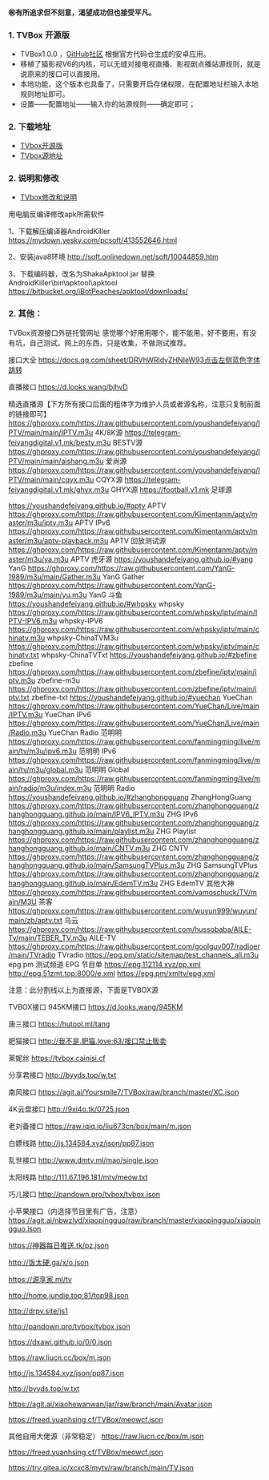 #### ㊗️有所追求但不刻意，渴望成功但也接受平凡。
### 1. TVBox 开源版  
- TVBox1.0.0 ，[GitHub社区](https://github.com/CatVodTVOfficial/TVBoxOSC) 根据官方代码仓生成的安卓应用。  
- 移植了猫影视V6的内核，可以无缝对接电视直播、影视剧点播站源规则，就是说原来的接口可以直接用。  
- 本地功能，这个版本也具备了，只需要开启存储权限，在配置地址栏输入本地规则地址即可。  
- 设置——配置地址——输入你的站源规则——确定即可；  

### 2. 下载地址
 - [TVbox开源版](https://wws.lanzouv.com/b03j4ulyh#999)
 - [TVbox源地址](https://agit.ai/Yoursmile7/TVBox)      


### 2. 说明和修改
  - [TVbox修改和说明](https://docs.qq.com/doc/DRXhVYWF0cEpwV2FF)  

 用电脑反编译修改apk所需软件

1、下载解压编译器AndroidKiller
https://mydown.yesky.com/pcsoft/413552646.html

2、安装java8环境
http://soft.onlinedown.net/soft/10044859.htm

3、下载编码器，改名为ShakaApktool.jar
替换AndroidKiller\bin\apktool\apktool
https://bitbucket.org/iBotPeaches/apktool/downloads/



 ### 2. 其他：
     













TVBox资源接口外链托管网址
感觉哪个好用用哪个，能不能用，好不要用，有没有坑，自己测试。网上的东西，只是收集，不做测试推荐。

接口大全
https://docs.qq.com/sheet/DRVhWRldyZHNIeW93点击左侧蓝色字体跳转

直播接口
https://d.looks.wang/bjhvD

精选直播源【下方所有接口后面的粗体字为维护人员或者源名称，注意只复制前面的链接即可】
https://ghproxy.com/https://raw.githubusercontent.com/youshandefeiyang/IPTV/main/main/IPTV.m3u    4K/8K源
https://telegram-feiyangdigital.v1.mk/bestv.m3u    BESTV源
https://ghproxy.com/https://raw.githubusercontent.com/youshandefeiyang/IPTV/main/main/aishang.m3u    爱尚源
https://ghproxy.com/https://raw.githubusercontent.com/youshandefeiyang/IPTV/main/main/cqyx.m3u    CQYX源
https://telegram-feiyangdigital.v1.mk/ghyx.m3u    GHYX源
https://football.v1.mk    足球源

https://youshandefeiyang.github.io/#aptv     APTV
https://ghproxy.com/https://raw.githubusercontent.com/Kimentanm/aptv/master/m3u/iptv.m3u    APTV IPv6
https://ghproxy.com/https://raw.githubusercontent.com/Kimentanm/aptv/master/m3u/aptv-playback.m3u    APTV 回放测试源
https://ghproxy.com/https://raw.githubusercontent.com/Kimentanm/aptv/master/m3u/ya.m3u    APTV 虎牙源
https://youshandefeiyang.github.io/#yang   YanG
https://ghproxy.com/https://raw.githubusercontent.com/YanG-1989/m3u/main/Gather.m3u    YanG Gather
https://ghproxy.com/https://raw.githubusercontent.com/YanG-1989/m3u/main/yu.m3u    YanG 斗鱼
https://youshandefeiyang.github.io/#whpsky        whpsky
https://ghproxy.com/https://raw.githubusercontent.com/whpsky/iptv/main/IPTV-IPV6.m3u    whpsky-IPV6
https://ghproxy.com/https://raw.githubusercontent.com/whpsky/iptv/main/chinatv.m3u    whpsky-ChinaTVM3u
https://ghproxy.com/https://raw.githubusercontent.com/whpsky/iptv/main/chinatv.txt    whpsky-ChinaTVTxt
https://youshandefeiyang.github.io/#zbefine        zbefine
https://ghproxy.com/https://raw.githubusercontent.com/zbefine/iptv/main/iptv.m3u    zbefine-m3u
https://ghproxy.com/https://raw.githubusercontent.com/zbefine/iptv/main/iptv.txt    zbefine-txt
https://youshandefeiyang.github.io/#yuechan      YueChan
https://ghproxy.com/https://raw.githubusercontent.com/YueChan/Live/main/IPTV.m3u    YueChan IPv6
https://ghproxy.com/https://raw.githubusercontent.com/YueChan/Live/main/Radio.m3u    YueChan Radio
范明明
https://ghproxy.com/https://raw.githubusercontent.com/fanmingming/live/main/tv/m3u/ipv6.m3u    范明明 IPv6
https://ghproxy.com/https://raw.githubusercontent.com/fanmingming/live/main/tv/m3u/global.m3u    范明明 Global
https://ghproxy.com/https://raw.githubusercontent.com/fanmingming/live/main/radio/m3u/index.m3u    范明明 Radio
https://youshandefeiyang.github.io/#zhanghongguang  ZhangHongGuang
https://ghproxy.com/https://raw.githubusercontent.com/zhanghongguang/zhanghongguang.github.io/main/IPV6_IPTV.m3u    ZHG IPv6
https://ghproxy.com/https://raw.githubusercontent.com/zhanghongguang/zhanghongguang.github.io/main/playlist.m3u    ZHG Playlist
https://ghproxy.com/https://raw.githubusercontent.com/zhanghongguang/zhanghongguang.github.io/main/CNTV.m3u    ZHG CNTV
https://ghproxy.com/https://raw.githubusercontent.com/zhanghongguang/zhanghongguang.github.io/main/SamsungTVPlus.m3u    ZHG SamsungTVPlus
https://ghproxy.com/https://raw.githubusercontent.com/zhanghongguang/zhanghongguang.github.io/main/EdemTV.m3u    ZHG EdemTV
其他大神
https://ghproxy.com/https://raw.githubusercontent.com/vamoschuck/TV/main/M3U    茶客
https://ghproxy.com/https://raw.githubusercontent.com/wuyun999/wuyun/main/zb/aptv.txt    乌云
https://ghproxy.com/https://raw.githubusercontent.com/hussobaba/AILE-Tv/main/TEBER_TV.m3u    AILE-TV
https://ghproxy.com/https://raw.githubusercontent.com/goolguy007/radioer/main/TVradio    TVradio
https://epg.pm/static/sitemap/test_channels_all.m3u    epg.pm 测试频道
EPG 节目单
https://epg.112114.xyz/pp.xml
http://epg.51zmt.top:8000/e.xml
https://epg.pm/xmltv/epg.xml


注意：此分割线以上为直接源，下面是TVBOX源

TVBOX接口
945KM接口
https://d.looks.wang/945KM

唐三接口
https://hutool.ml/tang

肥猫接口
http://我不是.肥猫.love:63/接口禁止贩卖

莱妮丝
https://tvbox.cainisi.cf

分享君接口
http://byyds.top/w.txt

南风接口
https://agit.ai/Yoursmile7/TVBox/raw/branch/master/XC.json

4K云盘接口
http://9xi4o.tk/0725.json

老刘备接口
https://raw.iqiq.io/liu673cn/box/main/m.json

白嫖线路
http://js.134584.xyz/json/pp87.json

乱世接口
http://www.dmtv.ml/mao/single.json

太阳线路
http://111.67.196.181/mtv/meow.txt

巧儿接口
http://pandown.pro/tvbox/tvbox.json

小苹果接口（内选择节目里有广告，注意）
https://agit.ai/nbwzlyd/xiaopingguo/raw/branch/master/xiaopingguo/xiaopingguo.json


https://神器每日推送.tk/pz.json

http://饭太硬.ga/x/o.json

https://源享家.ml/tv

http://home.jundie.top:81/top98.json

http://drpy.site/js1

http://pandown.pro/tvbox/tvbox.json

https://dxawi.github.io/0/0.json

https://raw.liucn.cc/box/m.json

http://js.134584.xyz/json/pp87.json

http://byyds.top/w.txt

https://agit.ai/xiaohewanwan/jar/raw/branch/main/Avatar.json

https://freed.yuanhsing.cf/TVBox/meowcf.json


其他自用大佬源（非常稳定）
https://raw.liucn.cc/box/m.json

https://freed.yuanhsing.cf/TVBox/meowcf.json

https://try.gitea.io/xcxc8/mytv/raw/branch/main/TV.json

